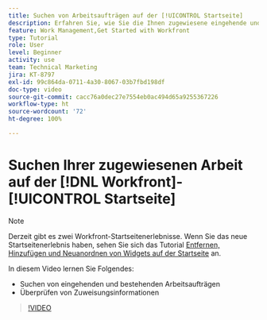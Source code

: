 ```yaml
---
title: Suchen von Arbeitsaufträgen auf der [!UICONTROL Startseite]
description: Erfahren Sie, wie Sie die Ihnen zugewiesene eingehende und existierende Arbeit in [!UICONTROL  ] suchen können. Überprüfen Sie dann die Zuweisungsinformationen.
feature: Work Management,Get Started with Workfront
type: Tutorial
role: User
level: Beginner
activity: use
team: Technical Marketing
jira: KT-8797
exl-id: 99c864da-0711-4a30-8067-03b7fbd198df
doc-type: video
source-git-commit: cacc76a0dec27e7554eb0ac494d65a9255367226
workflow-type: ht
source-wordcount: '72'
ht-degree: 100%

---
```


# Suchen Ihrer zugewiesenen Arbeit auf der [!DNL Workfront]-[!UICONTROL Startseite]



>[!NOTE]
>
>Derzeit gibt es zwei Workfront-Startseitenerlebnisse. Wenn Sie das neue Startseitenerlebnis haben, sehen Sie sich das Tutorial [Entfernen, Hinzufügen und Neuanordnen von Widgets auf der Startseite](/help/workfront-home/remove-add-and-rearrange-widgets.md) an.


In diesem Video lernen Sie Folgendes:

* Suchen von eingehenden und bestehenden Arbeitsaufträgen
* Überprüfen von Zuweisungsinformationen

>[!VIDEO](https://video.tv.adobe.com/v/335098/?quality=12&learn=on)
